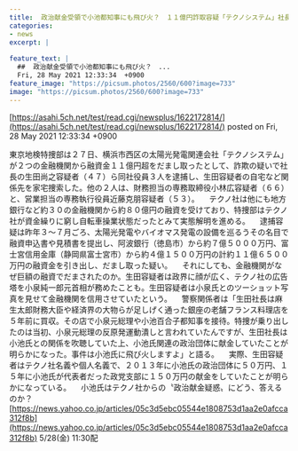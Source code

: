 ```yaml
---
title:  政治献金受領で小池都知事にも飛び火？　１１億円詐取容疑「テクノシステム」社長ら逮捕  
categories:
- news
excerpt: |
  
feature_text: |
  ##  政治献金受領で小池都知事にも飛び火？　...
  Fri, 28 May 2021 12:33:34  +0900
feature_image: "https://picsum.photos/2560/600?image=733"
image: "https://picsum.photos/2560/600?image=733"
---
```


[https://asahi.5ch.net/test/read.cgi/newsplus/1622172814/](https://asahi.5ch.net/test/read.cgi/newsplus/1622172814/)
posted on Fri, 28 May 2021 12:33:34  +0900

<!--more-->

東京地検特捜部は２７日、横浜市西区の太陽光発電関連会社「テクノシステム」が２つの金融機関から融資金１１億円超をだまし取ったとして、詐欺の疑いで社長の生田尚之容疑者（４７）ら同社役員３人を逮捕し、生田容疑者の自宅など関係先を家宅捜索した。他の２人は、財務担当の専務取締役小林広容疑者（６６）と、営業担当の専務執行役員近藤克朋容疑者（５３）。 　テクノ社は他にも地方銀行など約３０の金融機関から約８０億円の融資を受けており、特捜部はテクノ社が資金繰りに窮し自転車操業状態だったとみて実態解明を進める。 　逮捕容疑は昨年３〜７月ごろ、太陽光発電やバイオマス発電の設備を巡るうその名目で融資申込書や見積書を提出し、阿波銀行（徳島市）から約７億５０００万円、富士宮信用金庫（静岡県富士宮市）から約４億１５００万円の計約１１億６５００万円の融資金を引き出し、だまし取った疑い。 　それにしても、金融機関がなぜ巨額の融資でだまされたのか。生田容疑者は政界に顔が広く、テクノ社の広告塔を小泉純一郎元首相が務めたことも。生田容疑者は小泉氏とのツーショット写真を見せて金融機関を信用させていたという。 　警察関係者は「生田社長は麻生太郎財務大臣や経済界の大物らが足しげく通った銀座の老舗フランス料理店を５年前に買収。その店で小泉元総理や小池百合子都知事を接待。特捜が乗り出したのは当初、小泉元総理の反原発運動潰しと言われていたんですが、生田社長は小池氏との関係を吹聴していた上、小池氏関連の政治団体に献金していたことが明らかになった。事件は小池氏に飛び火しますよ」と語る。 　実際、生田容疑者はテクノ社名義や個人名義で、２０１３年に小池氏の政治団体に５０万円、１５年に小池氏が代表者だった政党支部に１５０万円の献金をしていたことが明らかになっている。 　小池氏はテクノ社からの〝政治献金疑惑〟にどう、答えるのか？ [https://news.yahoo.co.jp/articles/05c3d5ebc05544e1808753d1aa2e0afcca312f8b](https://news.yahoo.co.jp/articles/05c3d5ebc05544e1808753d1aa2e0afcca312f8b) 5/28(金) 11:30配
